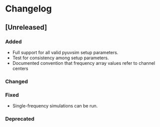 # Changelog

## [Unreleased]

### Added
- Full support for all valid pyuvsim setup parameters.
- Test for consistency among setup parameters.
- Documented convention that frequency array values refer to channel centers

### Changed

### Fixed

- Single-frequency simulations can be run.

### Deprecated
